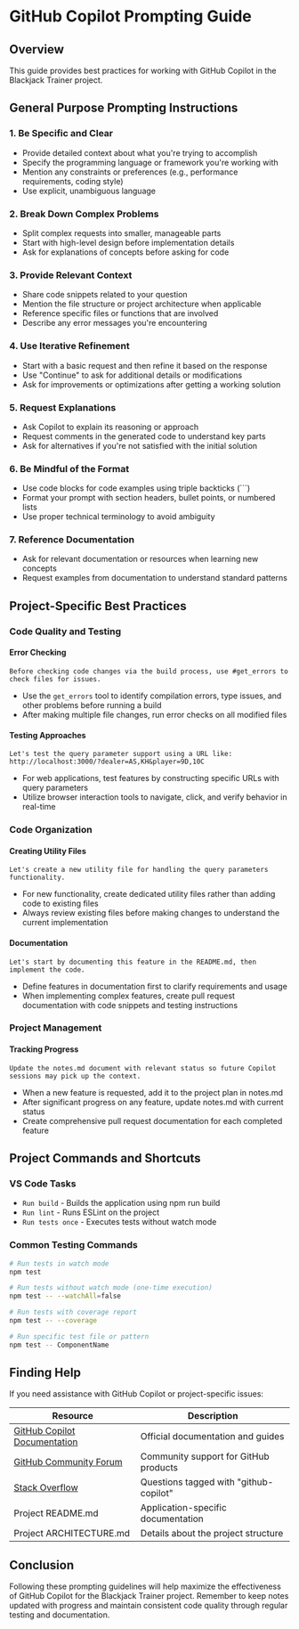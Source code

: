 # GitHub Copilot Prompting Guide

## Overview

This guide provides best practices for working with GitHub Copilot in the Blackjack Trainer project.

## General Purpose Prompting Instructions

### 1. Be Specific and Clear

- Provide detailed context about what you're trying to accomplish
- Specify the programming language or framework you're working with
- Mention any constraints or preferences (e.g., performance requirements, coding style)
- Use explicit, unambiguous language

### 2. Break Down Complex Problems

- Split complex requests into smaller, manageable parts
- Start with high-level design before implementation details
- Ask for explanations of concepts before asking for code

### 3. Provide Relevant Context

- Share code snippets related to your question
- Mention the file structure or project architecture when applicable
- Reference specific files or functions that are involved
- Describe any error messages you're encountering

### 4. Use Iterative Refinement

- Start with a basic request and then refine it based on the response
- Use "Continue" to ask for additional details or modifications
- Ask for improvements or optimizations after getting a working solution

### 5. Request Explanations

- Ask Copilot to explain its reasoning or approach
- Request comments in the generated code to understand key parts
- Ask for alternatives if you're not satisfied with the initial solution

### 6. Be Mindful of the Format

- Use code blocks for code examples using triple backticks (```)
- Format your prompt with section headers, bullet points, or numbered lists
- Use proper technical terminology to avoid ambiguity

### 7. Reference Documentation

- Ask for relevant documentation or resources when learning new concepts
- Request examples from documentation to understand standard patterns

## Project-Specific Best Practices

### Code Quality and Testing

#### Error Checking
```
Before checking code changes via the build process, use #get_errors to check files for issues.
```
- Use the `get_errors` tool to identify compilation errors, type issues, and other problems before running a build
- After making multiple file changes, run error checks on all modified files

#### Testing Approaches
```
Let's test the query parameter support using a URL like: http://localhost:3000/?dealer=AS,KH&player=9D,10C
```
- For web applications, test features by constructing specific URLs with query parameters
- Utilize browser interaction tools to navigate, click, and verify behavior in real-time

### Code Organization

#### Creating Utility Files
```
Let's create a new utility file for handling the query parameters functionality.
```
- For new functionality, create dedicated utility files rather than adding code to existing files
- Always review existing files before making changes to understand the current implementation

#### Documentation
```
Let's start by documenting this feature in the README.md, then implement the code.
```
- Define features in documentation first to clarify requirements and usage
- When implementing complex features, create pull request documentation with code snippets and testing instructions

### Project Management

#### Tracking Progress
```
Update the notes.md document with relevant status so future Copilot sessions may pick up the context.
```
- When a new feature is requested, add it to the project plan in notes.md
- After significant progress on any feature, update notes.md with current status
- Create comprehensive pull request documentation for each completed feature

## Project Commands and Shortcuts

### VS Code Tasks
- `Run build` - Builds the application using npm run build
- `Run lint` - Runs ESLint on the project
- `Run tests once` - Executes tests without watch mode

### Common Testing Commands
```bash
# Run tests in watch mode
npm test

# Run tests without watch mode (one-time execution)
npm test -- --watchAll=false

# Run tests with coverage report
npm test -- --coverage

# Run specific test file or pattern
npm test -- ComponentName
```

## Finding Help

If you need assistance with GitHub Copilot or project-specific issues:

| Resource | Description |
|----------|-------------|
| [GitHub Copilot Documentation](https://docs.github.com/en/copilot) | Official documentation and guides |
| [GitHub Community Forum](https://github.community/) | Community support for GitHub products |
| [Stack Overflow](https://stackoverflow.com/questions/tagged/github-copilot) | Questions tagged with "github-copilot" |
| Project README.md | Application-specific documentation |
| Project ARCHITECTURE.md | Details about the project structure |

## Conclusion

Following these prompting guidelines will help maximize the effectiveness of GitHub Copilot for the Blackjack Trainer project. Remember to keep notes updated with progress and maintain consistent code quality through regular testing and documentation.
